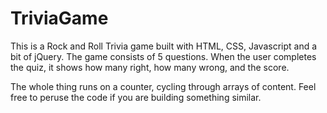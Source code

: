 # TriviaGame

This is a Rock and Roll Trivia game built with HTML, CSS, Javascript and a bit of jQuery.  The game consists of 5 questions. When the user completes the quiz, it shows how many right, how many wrong, and the score.

The whole thing runs on a counter, cycling through arrays of content.  Feel free to peruse the code if you are building something similar.